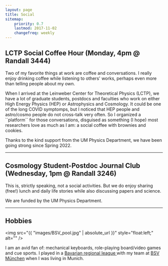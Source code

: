 ```yaml
---
layout: page
title: Social
sitemap:
    priority: 0.7
    lastmod: 2017-11-02
    changefreq: weekly
---
```

## LCTP Social Coffee Hour (Monday, 4pm @ Randall 3444)

<p>Two of my favorite things at work are coffee and conversations. I really enjoy drinking coffee while listening to others' works, perhaps even more than telling people about my own.</p>
 <span class="image right"><img src="{{ "images/LCTP_coffee.jpg" | absolute_url }}" style="float:right;" alt="" /></span> 
<p>When I arrived at the Leinweber Center for Theoretical Physics (LCTP), we have a lot of graduate students, postdocs and faculties who work on either High Energy Physics (HEP) or Astrophysics and Cosmology. It could be one of the long COVID symptomps, but I noticed that HEP people and astro/cosmo people do not cross-talk very often.
So I organized a ``platform`` for those conversations, disguised as something (I hope) most researchers love as much as I am: a social coffee with brownies and cookies.</p>

<p>Thanks to the kind support from the UM Physics Department, we have been going strong since Spring 2022.</p>

<hr />

## Cosmology Student-Postdoc Journal Club (Wednesday, 1pm @ Randall 3246)

<p>This is, strictly speaking, not a social activities. But we do enjoy sharing (free!) lunch and daily life stories while also discussing papers and science.

<p>We are funded by the UM Physics Department.</p>

<hr />

## Hobbies

 <span class="image left"><img src="{{ "images/BSV_pool.jpg" | absolute_url }}" style="float:left;" alt="" /></span> 
<p>I am an avid fan of: mechanical keyboards, role-playing board/video games and cue sports. I played in a <a href="https://bbv.billardarea.de/cms_leagues">Bavarian regional league </a> with my team at <a href="https://bsv-muenchen.de/">BSV M&uuml;nchen</a> when I was living in Munich.</p>
